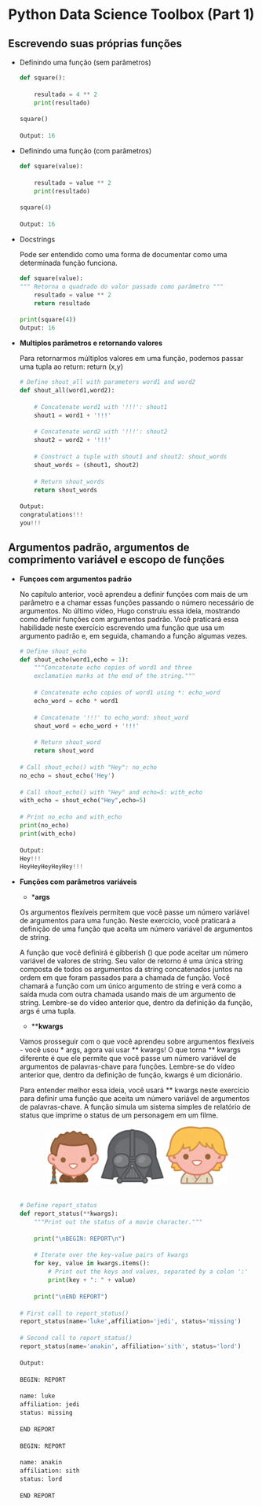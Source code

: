 # Python Data Science Toolbox (Part 1)

## Escrevendo suas próprias funções

- Definindo uma função (sem parâmetros)

    ```python
    def square():

        resultado = 4 ** 2
        print(resultado)

    square()

    Output: 16
    ```

- Definindo uma função (com parâmetros)


    ```python
    def square(value):

        resultado = value ** 2
        print(resultado)

    square(4)

    Output: 16

    ```

- Docstrings

    Pode ser entendido como uma forma de documentar como uma determinada função funciona.

    ```python
    def square(value):
    """ Retorna o quadrado do valor passado como parâmetro """
        resultado = value ** 2
        return resultado

    print(square(4))
    Output: 16
    ```

- **Multiplos parâmetros e retornando valores**

    Para retornarmos múltiplos valores em uma função, podemos passar uma tupla ao return: return (x,y)

    ```python
    # Define shout_all with parameters word1 and word2
    def shout_all(word1,word2):
        
        # Concatenate word1 with '!!!': shout1
        shout1 = word1 + '!!!'
        
        # Concatenate word2 with '!!!': shout2
        shout2 = word2 + '!!!'
        
        # Construct a tuple with shout1 and shout2: shout_words
        shout_words = (shout1, shout2)

        # Return shout_words
        return shout_words
    
    Output:
    congratulations!!!
    you!!!
    ```
## Argumentos padrão, argumentos de comprimento variável e escopo de funções

- **Funçoes com argumentos padrão**

    No capítulo anterior, você aprendeu a definir funções com mais de um parâmetro e a chamar essas funções passando o número necessário de argumentos. No último vídeo, Hugo construiu essa ideia, mostrando como definir funções com argumentos padrão. Você praticará essa habilidade neste exercício escrevendo uma função que usa um argumento padrão e, em seguida, chamando a função algumas vezes.


    ```python
    # Define shout_echo
    def shout_echo(word1,echo = 1):
        """Concatenate echo copies of word1 and three
        exclamation marks at the end of the string."""

        # Concatenate echo copies of word1 using *: echo_word
        echo_word = echo * word1

        # Concatenate '!!!' to echo_word: shout_word
        shout_word = echo_word + '!!!'

        # Return shout_word
        return shout_word

    # Call shout_echo() with "Hey": no_echo
    no_echo = shout_echo('Hey')

    # Call shout_echo() with "Hey" and echo=5: with_echo
    with_echo = shout_echo("Hey",echo=5)

    # Print no_echo and with_echo
    print(no_echo)
    print(with_echo)

    Output:
    Hey!!!
    HeyHeyHeyHeyHey!!!
    ```

* **Funções com parâmetros variáveis**
  
  * ***args**
  
  Os argumentos flexíveis permitem que você passe um número variável de argumentos para uma função. Neste exercício, você praticará a definição de uma função que aceita um número variável de argumentos de string.

  A função que você definirá é gibberish () que pode aceitar um número variável de valores de string. Seu valor de retorno é uma única string composta de todos os argumentos da string concatenados juntos na ordem em que foram passados para a chamada de função. Você chamará a função com um único argumento de string e verá como a saída muda com outra chamada usando mais de um argumento de string. Lembre-se do vídeo anterior que, dentro da definição da função, args é uma tupla.
  


  
  
  
  
  
  
  
  * ****kwargs**
  
  Vamos prosseguir com o que você aprendeu sobre argumentos flexíveis - você usou * args, agora vai usar ** kwargs! O que torna ** kwargs diferente é que ele permite que você passe um número variável de argumentos de palavras-chave para funções. Lembre-se do vídeo anterior que, dentro da definição de função, kwargs é um dicionário.

  Para entender melhor essa ideia, você usará ** kwargs neste exercício para definir uma função que aceita um número variável de argumentos de palavras-chave. A função simula um sistema simples de relatório de status que imprime o status de um personagem em um filme. 

    <div align="center">
        <img src="../images/anakin.png">
        <img src="../images/darthvader.png">
        <img src="../images/luke.png">
    
    </div>

    ```python
    
    # Define report_status
    def report_status(**kwargs):
        """Print out the status of a movie character."""

        print("\nBEGIN: REPORT\n")

        # Iterate over the key-value pairs of kwargs
        for key, value in kwargs.items():
            # Print out the keys and values, separated by a colon ':'
            print(key + ": " + value)

        print("\nEND REPORT")

    # First call to report_status()
    report_status(name='luke',affiliation='jedi', status='missing')

    # Second call to report_status()
    report_status(name='anakin', affiliation='sith', status='lord')
    
    Output:

    BEGIN: REPORT

    name: luke
    affiliation: jedi
    status: missing

    END REPORT

    BEGIN: REPORT

    name: anakin
    affiliation: sith
    status: lord

    END REPORT
    ```
